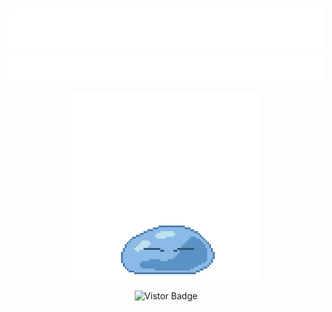 \
[![Name](assets/name.svg)](https://anthonytedja.me)
[![Header](assets/header.svg)](https://anthonytedja.me)

<div align="center">

  <a href="http://www.chickenroad.org/">
    <img src="assets/rimuru.gif" width="300px">
  </a>

  ![Vistor Badge](https://visitor-badge.glitch.me/badge?page_id=anthonytedja.anthonytedja&left_text=Visitors&left_color=blue)
  
</div>
